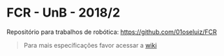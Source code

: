 # FCR - UnB - 2018/2
Repositório para trabalhos de robótica: https://github.com/01oseluiz/FCR  

> Para mais específicações favor acessar a [wiki](https://github.com/01oseluiz/FCR/wiki)
